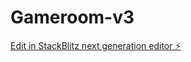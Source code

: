 # Gameroom-v3

[Edit in StackBlitz next generation editor ⚡️](https://stackblitz.com/~/github.com/Dirtyhabitsonline/Gameroom-v3)